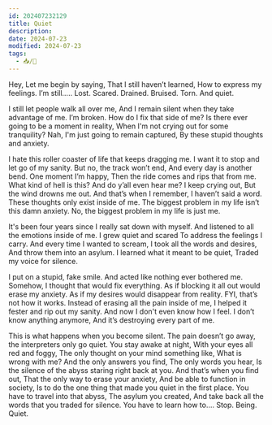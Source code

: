 ```yaml
---
id: 202407232129
title: Quiet
description: 
date: 2024-07-23
modified: 2024-07-23
tags:
  - 📥/🌱
---
```

Hey,
Let me begin by saying,
That I still haven’t learned,
How to express my feelings.
I’m still…..
Lost.
Scared.
Drained.
Bruised.
Torn.
And quiet.

I still let people walk all over me,
And I remain silent when they take advantage of me.
I’m broken.
How do I fix that side of me?
Is there ever going to be a moment in reality,
When I'm not crying out for some tranquility? 
Nah, I'm just going to remain captured,
By these stupid thoughts and anxiety.

I hate this roller coaster of life that keeps dragging me.
I want it to stop and let go of my sanity.
But no, the track won’t end,
And every day is another bend.
One moment I’m happy,
Then the ride comes and rips that from me.
What kind of hell is this?
And do y’all even hear me?
I keep crying out,
But the wind drowns me out.
And that’s when I remember,
I haven’t said a word.
These thoughts only exist inside of me.
The biggest problem in my life isn’t this damn anxiety.
No, the biggest problem in my life is just me.

It's been four years since I really sat down with myself. 
And listened to all the emotions inside of me.
I grew quiet and scared
To address the feelings I carry.
And every time I wanted to scream,
I took all the words and desires,
And throw them into an asylum.
I learned what it meant to be quiet,
Traded my voice for silence.

I put on a stupid, fake smile.
And acted like nothing ever bothered me.
Somehow, I thought that would fix everything.
As if blocking it all out would erase my anxiety.
As if my desires would disappear from reality.
FYI, that’s not how it works.
Instead of erasing all the pain inside of me,
I helped it fester and rip out my sanity.
And now I don't even know how I feel.
I don’t know anything anymore,
And it’s destroying every part of me. 

This is what happens when you become silent.
The pain doesn’t go away, the interpreters only go quiet.
You stay awake at night,
With your eyes all red and foggy,
The only thought on your mind something like,
What is wrong with me?
And the only answers you find,
The only words you hear,
Is the silence of the abyss staring right back at you.
And that’s when you find out,
That the only way to erase your anxiety, 
And be able to function in society,
Is to do the one thing that made you quiet in the first place.
You have to travel into that abyss,
The asylum you created,
And take back all the words that you traded for silence.
You have to learn how to….
Stop.
Being.
Quiet.